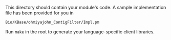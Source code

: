 This directory should contain your module's code.
A sample implementation file has been provided for you in

```Bio/KBase/ohmiyajohn_ContigFilter/Impl.pm```

Run `make` in the root to generate your language-specific client libraries.
